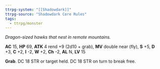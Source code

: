 ```yaml
---
ttrpg-system: "[[Shadowdark]]"
ttrpg-source: "Shadowdark Core Rules"
tags:
  - ttrpg/monster
---
```


_Dragon-sized hawks that nest in remote mountains._

**AC** 15, **HP** 69, **ATK** 4 rend +9 (2d10 + grab), **MV** double near (fly), **S** +5, **D** +3, **C** +2, **I** -2, **W** +2, **Ch** -2, **AL** N, **LV** 15

**Grab**. DC 18 STR or target held. DC 18 STR on turn to break free.

